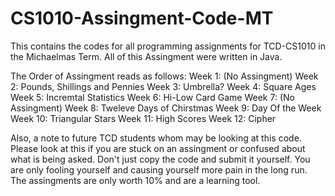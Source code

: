 # CS1010-Assingment-Code-MT
This contains the codes for all programming assignments for TCD-CS1010 in the Michaelmas Term. 
All of this Assingment were written in Java. 

The Order of Assingment reads as follows: 
Week 1: (No Assingment) 
Week 2: Pounds, Shillings and Pennies
Week 3: Umbrella? 
Week 4: Square Ages
Week 5: Incremtal Statistics 
Week 6: Hi-Low Card Game 
Week 7: (No Assingment) 
Week 8: Tweleve Days of Chirstmas 
Week 9: Day Of the Week 
Week 10: Triangular Stars 
Week 11: High Scores
Week 12: Cipher

Also, a note to future TCD students whom may be looking at this code. Please look at this if you are stuck 
on an assingment or confused about what is being asked. Don't just copy the code and submit it yourself. 
You are only fooling yourself and causing yourself more pain in the long run. The assingments are only worth
10% and are a learning tool. 
